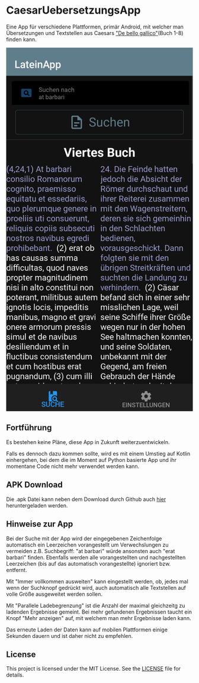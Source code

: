 # CaesarUebersetzungsApp
Eine App für verschiedene Plattformen, primär Android, mit welcher man Übersetzungen und Textstellen aus Caesars ["De bello gallico"](https://de.wikipedia.org/wiki/De_bello_Gallico)(Buch 1-8) finden kann.

<img src="readme_front.png" alt="Picture of app" height="75%">

## Fortführung
Es bestehen keine Pläne, diese App in Zukunft weiterzuentwickeln.

Falls es dennoch dazu kommen sollte, wird es mit einem Umstieg auf Kotlin einhergehen, bei dem die im Moment auf Python basierte App und ihr momentane Code nicht mehr verwendet werden kann.

## APK Download
Die .apk Datei kann neben dem Download durch Github auch [hier](https://drive.google.com/file/d/1dpQpOXywXwFo9lQ9qOvHwIgJ4y0cFQ83/view?usp=sharing) heruntergeladen werden.

## Hinweise zur App
Bei der Suche mit der App wird der eingegebenen Zeichenfolge automatisch ein Leerzeichen vorangestellt um Verwechslungen zu vermeiden z.B. Suchbegriff: "at barbari" würde ansonsten auch "erat barbari" finden.
Ebenfalls werden alle vorangestellten und nachgestellten Leerzeichen (bis auf das automatisch vorangestellte) ignoriert bzw. entfernt.

Mit "Immer vollkommen ausweiten" kann eingestellt werden, ob, jedes mal wenn der Suchknopf gedrückt wird, auch automatisch alle Textstellen auf volle Größe ausgeweitet werden sollen.

Mit "Parallele Ladebegrenzung" ist die Anzahl der maximal gleichzeitg zu ladenden Ergebnisse gemeint. Bei mehr gefundenen Ergebnissen taucht ein Knopf "Mehr anzeigen" auf, mit welchem man mehr Ergebnisse laden kann.

Das erneute Laden der Daten kann auf mobilen Plattformen einige Sekunden dauern und ist daher nicht zu empfehlen.

## License
This project is licensed under the MIT License. See the [LICENSE](LICENSE) file for details.
